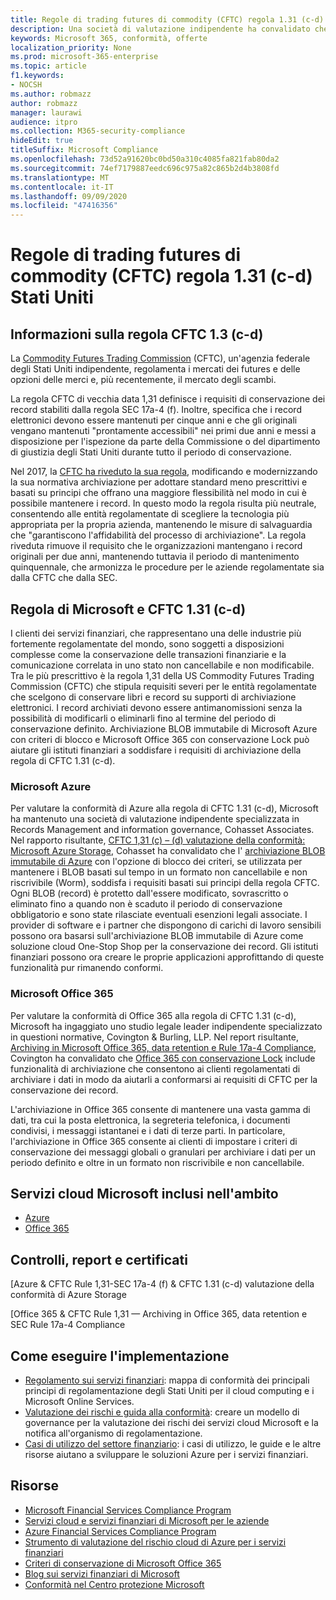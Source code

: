 ```yaml
---
title: Regole di trading futures di commodity (CFTC) regola 1.31 (c-d) Stati Uniti
description: Una società di valutazione indipendente ha convalidato che Azure e Office 365 può aiutare le aziende finanziarie a soddisfare la regola CFTC 1,31 registra i requisiti di conservazione e di archiviazione immutabili.
keywords: Microsoft 365, conformità, offerte
localization_priority: None
ms.prod: microsoft-365-enterprise
ms.topic: article
f1.keywords:
- NOCSH
ms.author: robmazz
author: robmazz
manager: laurawi
audience: itpro
ms.collection: M365-security-compliance
hideEdit: true
titleSuffix: Microsoft Compliance
ms.openlocfilehash: 73d52a91620bc0bd50a310c4085fa821fab80da2
ms.sourcegitcommit: 74ef7179887eedc696c975a82c865b2d4b3808fd
ms.translationtype: MT
ms.contentlocale: it-IT
ms.lasthandoff: 09/09/2020
ms.locfileid: "47416356"
---
```

# <a name="commodity-futures-trading-commission-cftc-rule-131c-d-united-states"></a>Regole di trading futures di commodity (CFTC) regola 1.31 (c-d) Stati Uniti

## <a name="about-cftc-rule-13c-d"></a>Informazioni sulla regola CFTC 1.3 (c-d)

La [Commodity Futures Trading Commission](https://www.cftc.gov/) (CFTC), un'agenzia federale degli Stati Uniti indipendente, regolamenta i mercati dei futures e delle opzioni delle merci e, più recentemente, il mercato degli scambi.  
  
La regola CFTC di vecchia data 1,31 definisce i requisiti di conservazione dei record stabiliti dalla regola SEC 17a-4 (f). Inoltre, specifica che i record elettronici devono essere mantenuti per cinque anni e che gli originali vengano mantenuti "prontamente accessibili" nei primi due anni e messi a disposizione per l'ispezione da parte della Commissione o del dipartimento di giustizia degli Stati Uniti durante tutto il periodo di conservazione.  
  
Nel 2017, la [CFTC ha riveduto la sua regola](https://www.cftc.gov/sites/default/files/idc/groups/public/@lrfederalregister/documents/file/2017-11014a.pdf), modificando e modernizzando la sua normativa archiviazione per adottare standard meno prescrittivi e basati su principi che offrano una maggiore flessibilità nel modo in cui è possibile mantenere i record. In questo modo la regola risulta più neutrale, consentendo alle entità regolamentate di scegliere la tecnologia più appropriata per la propria azienda, mantenendo le misure di salvaguardia che "garantiscono l'affidabilità del processo di archiviazione". La regola riveduta rimuove il requisito che le organizzazioni mantengano i record originali per due anni, mantenendo tuttavia il periodo di mantenimento quinquennale, che armonizza le procedure per le aziende regolamentate sia dalla CFTC che dalla SEC.

## <a name="microsoft-and-cftc-rule-131c-d"></a>Regola di Microsoft e CFTC 1.31 (c-d)

I clienti dei servizi finanziari, che rappresentano una delle industrie più fortemente regolamentate del mondo, sono soggetti a disposizioni complesse come la conservazione delle transazioni finanziarie e la comunicazione correlata in uno stato non cancellabile e non modificabile. Tra le più prescrittivo è la regola 1,31 della US Commodity Futures Trading Commission (CFTC) che stipula requisiti severi per le entità regolamentate che scelgono di conservare libri e record su supporti di archiviazione elettronici. I record archiviati devono essere antimanomissioni senza la possibilità di modificarli o eliminarli fino al termine del periodo di conservazione definito. Archiviazione BLOB immutabile di Microsoft Azure con criteri di blocco e Microsoft Office 365 con conservazione Lock può aiutare gli istituti finanziari a soddisfare i requisiti di archiviazione della regola di CFTC 1.31 (c-d).

### <a name="microsoft-azure"></a>Microsoft Azure

Per valutare la conformità di Azure alla regola di CFTC 1.31 (c-d), Microsoft ha mantenuto una società di valutazione indipendente specializzata in Records Management and information governance, Cohasset Associates. Nel rapporto risultante, [CFTC 1,31 (c) – (d) valutazione della conformità: Microsoft Azure Storage](https://servicetrust.microsoft.com/ViewPage/MSComplianceGuide?command=Download&downloadType=Document&downloadId=19b08fd4-d276-43e8-9461-715981d0ea20&docTab=4ce99610-c9c0-11e7-8c2c-f908a777fa4d_GRC_Assessment_Reports), Cohasset ha convalidato che l' [archiviazione BLOB immutabile di Azure](https://docs.microsoft.com/azure/storage/blobs/storage-blob-immutable-storage) con l'opzione di blocco dei criteri, se utilizzata per mantenere i BLOB basati sul tempo in un formato non cancellabile e non riscrivibile (Worm), soddisfa i requisiti basati sui principi della regola CFTC. Ogni BLOB (record) è protetto dall'essere modificato, sovrascritto o eliminato fino a quando non è scaduto il periodo di conservazione obbligatorio e sono state rilasciate eventuali esenzioni legali associate. I provider di software e i partner che dispongono di carichi di lavoro sensibili possono ora basarsi sull'archiviazione BLOB immutabile di Azure come soluzione cloud One-Stop Shop per la conservazione dei record. Gli istituti finanziari possono ora creare le proprie applicazioni approfittando di queste funzionalità pur rimanendo conformi.

### <a name="microsoft-office-365"></a>Microsoft Office 365

Per valutare la conformità di Office 365 alla regola di CFTC 1.31 (c-d), Microsoft ha ingaggiato uno studio legale leader indipendente specializzato in questioni normative, Covington & Burling, LLP. Nel report risultante, [Archiving in Microsoft Office 365, data retention e Rule 17a-4 Compliance](https://go.microsoft.com/fwlink/?linkid=830440), Covington ha convalidato che [Office 365 con conservazione Lock](retention.md#use-preservation-lock-to-comply-with-regulatory-requirements) include funzionalità di archiviazione che consentono ai clienti regolamentati di archiviare i dati in modo da aiutarli a conformarsi ai requisiti di CFTC per la conservazione dei record.

L'archiviazione in Office 365 consente di mantenere una vasta gamma di dati, tra cui la posta elettronica, la segreteria telefonica, i documenti condivisi, i messaggi istantanei e i dati di terze parti. In particolare, l'archiviazione in Office 365 consente ai clienti di impostare i criteri di conservazione dei messaggi globali o granulari per archiviare i dati per un periodo definito e oltre in un formato non riscrivibile e non cancellabile.

## <a name="microsoft-in-scope-cloud-services"></a>Servizi cloud Microsoft inclusi nell'ambito

- [Azure](https://aka.ms/AzureCompliance)
- [Office 365](https://aka.ms/o365-compliance-framework)

## <a name="audits-reports-and-certificates"></a>Controlli, report e certificati

[Azure & CFTC Rule 1,31-SEC 17a-4 (f) & CFTC 1.31 (c-d) valutazione della conformità di Azure Storage

[Office 365 & CFTC Rule 1,31 — Archiving in Office 365, data retention e SEC Rule 17a-4 Compliance

## <a name="how-to-implement"></a>Come eseguire l'implementazione

- [Regolamento sui servizi finanziari](https://servicetrust.microsoft.com/ViewPage/TrustDocuments?command=Download&downloadType=Document&downloadId=5b483567-00b0-4d86-96ae-ee887dadb61c&docTab=6d000410-c9e9-11e7-9a91-892aae8839ad_Compliance_Guides): mappa di conformità dei principali principi di regolamentazione degli Stati Uniti per il cloud computing e i Microsoft Online Services.
- [Valutazione dei rischi e guida alla conformità](https://aka.ms/RiskGovernanceGuide): creare un modello di governance per la valutazione dei rischi dei servizi cloud Microsoft e la notifica all'organismo di regolamentazione.
- [Casi di utilizzo del settore finanziario](https://docs.microsoft.com/azure/industry/financial/): i casi di utilizzo, le guide e le altre risorse aiutano a sviluppare le soluzioni Azure per i servizi finanziari.

## <a name="resources"></a>Risorse

- [Microsoft Financial Services Compliance Program](https://aka.ms/FSCP-Print)
- [Servizi cloud e servizi finanziari di Microsoft per le aziende](https://www.microsoft.com/trustcenter/cloudservices/financialservices)
- [Azure Financial Services Compliance Program](https://azure.microsoft.com/resources/videos/azurecon-2015-financial-services-compliance-in-azure/)
- [Strumento di valutazione del rischio cloud di Azure per i servizi finanziari](https://aka.ms/FFIEC-CSDT)
- [Criteri di conservazione di Microsoft Office 365](https://docs.microsoft.com/office365/securitycompliance/retention-policies)
- [Blog sui servizi finanziari di Microsoft](https://techcommunity.microsoft.com/t5/Financial-Services-Blog/bg-p/FinancialServicesBlog)
- [Conformità nel Centro protezione Microsoft](https://www.microsoft.com/trust-center/compliance/compliance-overview)
